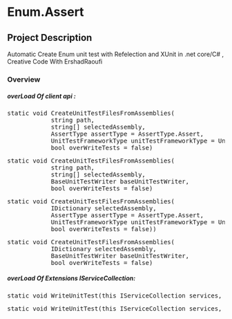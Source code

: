 # Enum.Assert  

## Project Description
Automatic Create Enum unit test with Refelection and XUnit in .net core/C# , Creative Code With ErshadRaoufi

### Overview
##### overLoad Of client api : 

<pre>static void CreateUnitTestFilesFromAssemblies(
            string path,
            string[] selectedAssembly,
            AssertType assertType = AssertType.Assert,
            UnitTestFrameworkType unitTestFrameworkType = UnitTestFrameworkType.XUnit,
            bool overWriteTests = false)</pre>

<pre>static void CreateUnitTestFilesFromAssemblies(
            string path,
            string[] selectedAssembly,
            BaseUnitTestWriter baseUnitTestWriter,
            bool overWriteTests = false)</pre>
            
<pre>static void CreateUnitTestFilesFromAssemblies(
            IDictionary<string, string> selectedAssembly,
            AssertType assertType = AssertType.Assert,
            UnitTestFrameworkType unitTestFrameworkType = UnitTestFrameworkType.XUnit,
            bool overWriteTests = false))</pre>
            
<pre>static void CreateUnitTestFilesFromAssemblies(
            IDictionary<string, string> selectedAssembly,
            BaseUnitTestWriter baseUnitTestWriter,
            bool overWriteTests = false)</pre>

##### overLoad Of Extensions IServiceCollection: 

<pre>static void WriteUnitTest(this IServiceCollection services, string path, string[] selectedAssembly)</pre>

<pre>static void WriteUnitTest(this IServiceCollection services, IDictionary<string, string> selectedAssembly)</pre>

